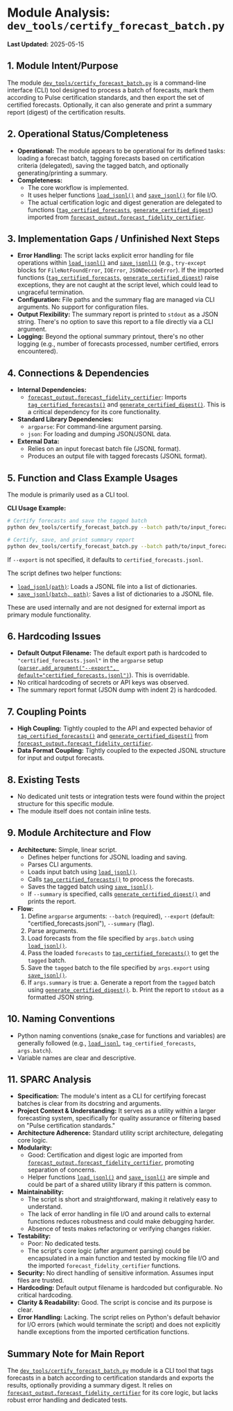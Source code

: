 # Module Analysis: `dev_tools/certify_forecast_batch.py`

**Last Updated:** 2025-05-15

## 1. Module Intent/Purpose

The module [`dev_tools/certify_forecast_batch.py`](dev_tools/certify_forecast_batch.py:1) is a command-line interface (CLI) tool designed to process a batch of forecasts, mark them according to Pulse certification standards, and then export the set of certified forecasts. Optionally, it can also generate and print a summary report (digest) of the certification results.

## 2. Operational Status/Completeness

-   **Operational:** The module appears to be operational for its defined tasks: loading a forecast batch, tagging forecasts based on certification criteria (delegated), saving the tagged batch, and optionally generating/printing a summary.
-   **Completeness:**
    -   The core workflow is implemented.
    -   It uses helper functions [`load_jsonl()`](dev_tools/certify_forecast_batch.py:17) and [`save_jsonl()`](dev_tools/certify_forecast_batch.py:21) for file I/O.
    -   The actual certification logic and digest generation are delegated to functions ([`tag_certified_forecasts`](forecast_output/forecast_fidelity_certifier.py:13), [`generate_certified_digest`](forecast_output/forecast_fidelity_certifier.py:14)) imported from [`forecast_output.forecast_fidelity_certifier`](forecast_output/forecast_fidelity_certifier.py:1).

## 3. Implementation Gaps / Unfinished Next Steps

-   **Error Handling:** The script lacks explicit error handling for file operations within [`load_jsonl()`](dev_tools/certify_forecast_batch.py:17) and [`save_jsonl()`](dev_tools/certify_forecast_batch.py:21) (e.g., `try-except` blocks for `FileNotFoundError`, `IOError`, `JSONDecodeError`). If the imported functions ([`tag_certified_forecasts`](forecast_output/forecast_fidelity_certifier.py:13), [`generate_certified_digest`](forecast_output/forecast_fidelity_certifier.py:14)) raise exceptions, they are not caught at the script level, which could lead to ungraceful termination.
-   **Configuration:** File paths and the summary flag are managed via CLI arguments. No support for configuration files.
-   **Output Flexibility:** The summary report is printed to `stdout` as a JSON string. There's no option to save this report to a file directly via a CLI argument.
-   **Logging:** Beyond the optional summary printout, there's no other logging (e.g., number of forecasts processed, number certified, errors encountered).

## 4. Connections & Dependencies

-   **Internal Dependencies:**
    -   [`forecast_output.forecast_fidelity_certifier`](forecast_output/forecast_fidelity_certifier.py:1): Imports [`tag_certified_forecasts()`](forecast_output/forecast_fidelity_certifier.py:13) and [`generate_certified_digest()`](forecast_output/forecast_fidelity_certifier.py:14). This is a critical dependency for its core functionality.
-   **Standard Library Dependencies:**
    -   `argparse`: For command-line argument parsing.
    -   `json`: For loading and dumping JSON/JSONL data.
-   **External Data:**
    -   Relies on an input forecast batch file (JSONL format).
    -   Produces an output file with tagged forecasts (JSONL format).

## 5. Function and Class Example Usages

The module is primarily used as a CLI tool.

**CLI Usage Example:**

```bash
# Certify forecasts and save the tagged batch
python dev_tools/certify_forecast_batch.py --batch path/to/input_forecasts.jsonl --export path/to/certified_output.jsonl

# Certify, save, and print summary report
python dev_tools/certify_forecast_batch.py --batch path/to/input_forecasts.jsonl --export path/to/certified_output.jsonl --summary
```
If `--export` is not specified, it defaults to `certified_forecasts.jsonl`.

The script defines two helper functions:
-   [`load_jsonl(path)`](dev_tools/certify_forecast_batch.py:17): Loads a JSONL file into a list of dictionaries.
-   [`save_jsonl(batch, path)`](dev_tools/certify_forecast_batch.py:21): Saves a list of dictionaries to a JSONL file.

These are used internally and are not designed for external import as primary module functionality.

## 6. Hardcoding Issues

-   **Default Output Filename:** The default export path is hardcoded to `"certified_forecasts.jsonl"` in the `argparse` setup ([`parser.add_argument("--export", default="certified_forecasts.jsonl")`](dev_tools/certify_forecast_batch.py:28)). This is overridable.
-   No critical hardcoding of secrets or API keys was observed.
-   The summary report format (JSON dump with indent 2) is hardcoded.

## 7. Coupling Points

-   **High Coupling:** Tightly coupled to the API and expected behavior of [`tag_certified_forecasts()`](forecast_output/forecast_fidelity_certifier.py:13) and [`generate_certified_digest()`](forecast_output/forecast_fidelity_certifier.py:14) from [`forecast_output.forecast_fidelity_certifier`](forecast_output/forecast_fidelity_certifier.py:1).
-   **Data Format Coupling:** Tightly coupled to the expected JSONL structure for input and output forecasts.

## 8. Existing Tests

-   No dedicated unit tests or integration tests were found within the project structure for this specific module.
-   The module itself does not contain inline tests.

## 9. Module Architecture and Flow

-   **Architecture:** Simple, linear script.
    -   Defines helper functions for JSONL loading and saving.
    -   Parses CLI arguments.
    -   Loads input batch using [`load_jsonl()`](dev_tools/certify_forecast_batch.py:17).
    -   Calls [`tag_certified_forecasts()`](forecast_output/forecast_fidelity_certifier.py:13) to process the forecasts.
    -   Saves the tagged batch using [`save_jsonl()`](dev_tools/certify_forecast_batch.py:21).
    -   If `--summary` is specified, calls [`generate_certified_digest()`](forecast_output/forecast_fidelity_certifier.py:14) and prints the report.
-   **Flow:**
    1.  Define `argparse` arguments: `--batch` (required), `--export` (default: "certified_forecasts.jsonl"), `--summary` (flag).
    2.  Parse arguments.
    3.  Load forecasts from the file specified by `args.batch` using [`load_jsonl()`](dev_tools/certify_forecast_batch.py:17).
    4.  Pass the loaded `forecasts` to [`tag_certified_forecasts()`](forecast_output/forecast_fidelity_certifier.py:13) to get the `tagged` batch.
    5.  Save the `tagged` batch to the file specified by `args.export` using [`save_jsonl()`](dev_tools/certify_forecast_batch.py:21).
    6.  If `args.summary` is true:
        a.  Generate a report from the `tagged` batch using [`generate_certified_digest()`](forecast_output/forecast_fidelity_certifier.py:14).
        b.  Print the report to `stdout` as a formatted JSON string.

## 10. Naming Conventions

-   Python naming conventions (snake_case for functions and variables) are generally followed (e.g., [`load_jsonl`](dev_tools/certify_forecast_batch.py:17), `tag_certified_forecasts`, `args.batch`).
-   Variable names are clear and descriptive.

## 11. SPARC Analysis

-   **Specification:** The module's intent as a CLI for certifying forecast batches is clear from its docstring and arguments.
-   **Project Context & Understanding:** It serves as a utility within a larger forecasting system, specifically for quality assurance or filtering based on "Pulse certification standards."
-   **Architecture Adherence:** Standard utility script architecture, delegating core logic.
-   **Modularity:**
    -   Good: Certification and digest logic are imported from [`forecast_output.forecast_fidelity_certifier`](forecast_output/forecast_fidelity_certifier.py:1), promoting separation of concerns.
    -   Helper functions [`load_jsonl()`](dev_tools/certify_forecast_batch.py:17) and [`save_jsonl()`](dev_tools/certify_forecast_batch.py:21) are simple and could be part of a shared utility library if this pattern is common.
-   **Maintainability:**
    -   The script is short and straightforward, making it relatively easy to understand.
    -   The lack of error handling in file I/O and around calls to external functions reduces robustness and could make debugging harder.
    -   Absence of tests makes refactoring or verifying changes riskier.
-   **Testability:**
    -   Poor: No dedicated tests.
    -   The script's core logic (after argument parsing) could be encapsulated in a main function and tested by mocking file I/O and the imported `forecast_fidelity_certifier` functions.
-   **Security:** No direct handling of sensitive information. Assumes input files are trusted.
-   **Hardcoding:** Default output filename is hardcoded but configurable. No critical hardcoding.
-   **Clarity & Readability:** Good. The script is concise and its purpose is clear.
-   **Error Handling:** Lacking. The script relies on Python's default behavior for I/O errors (which would terminate the script) and does not explicitly handle exceptions from the imported certification functions.

## Summary Note for Main Report

The [`dev_tools/certify_forecast_batch.py`](dev_tools/certify_forecast_batch.py:1) module is a CLI tool that tags forecasts in a batch according to certification standards and exports the results, optionally providing a summary digest. It relies on [`forecast_output.forecast_fidelity_certifier`](forecast_output/forecast_fidelity_certifier.py:1) for its core logic, but lacks robust error handling and dedicated tests.